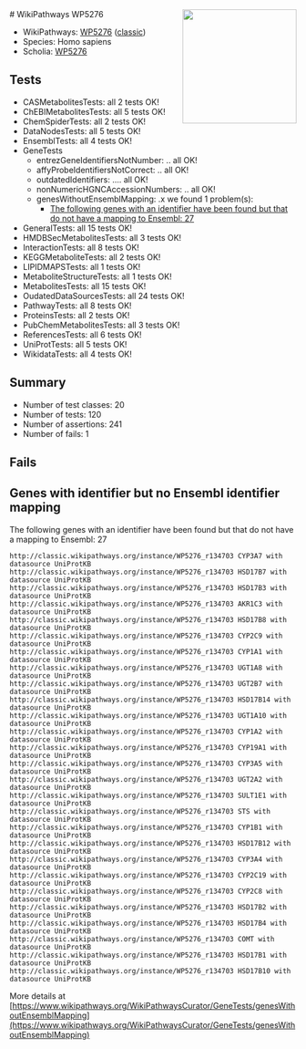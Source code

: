 <img style="float: right; width: 200px" src="https://upload.wikimedia.org/wikipedia/commons/thumb/8/83/Wplogo_with_text_500.png/640px-Wplogo_with_text_500.png" />
# WikiPathways WP5276

* WikiPathways: [WP5276](https://wikipathways.org/pathways/WP5276) ([classic](https://classic.wikipathways.org/instance/WP5276))
* Species: Homo sapiens
* Scholia: [WP5276](https://scholia.toolforge.org/wikipathways/WP5276)
## Tests
* CASMetabolitesTests: all 2 tests OK!
* ChEBIMetabolitesTests: all 5 tests OK!
* ChemSpiderTests: all 2 tests OK!
* DataNodesTests: all 5 tests OK!
* EnsemblTests: all 4 tests OK!
* GeneTests
    * entrezGeneIdentifiersNotNumber: .. all OK!
    * affyProbeIdentifiersNotCorrect: .. all OK!
    * outdatedIdentifiers: .... all OK!
    * nonNumericHGNCAccessionNumbers: .. all OK!
    * genesWithoutEnsemblMapping: .x we found 1 problem(s):
        * [The following genes with an identifier have been found but that do not have a mapping to Ensembl: 27](#c4e54333)
* GeneralTests: all 15 tests OK!
* HMDBSecMetabolitesTests: all 3 tests OK!
* InteractionTests: all 8 tests OK!
* KEGGMetaboliteTests: all 2 tests OK!
* LIPIDMAPSTests: all 1 tests OK!
* MetaboliteStructureTests: all 1 tests OK!
* MetabolitesTests: all 15 tests OK!
* OudatedDataSourcesTests: all 24 tests OK!
* PathwayTests: all 8 tests OK!
* ProteinsTests: all 2 tests OK!
* PubChemMetabolitesTests: all 3 tests OK!
* ReferencesTests: all 6 tests OK!
* UniProtTests: all 5 tests OK!
* WikidataTests: all 4 tests OK!


## Summary

* Number of test classes: 20
* Number of tests: 120
* Number of assertions: 241
* Number of fails: 1

## Fails

<a name="c4e54333" />

## Genes with identifier but no Ensembl identifier mapping

The following genes with an identifier have been found but that do not have a mapping to Ensembl: 27
```
http://classic.wikipathways.org/instance/WP5276_r134703 CYP3A7 with datasource UniProtKB
http://classic.wikipathways.org/instance/WP5276_r134703 HSD17B7 with datasource UniProtKB
http://classic.wikipathways.org/instance/WP5276_r134703 HSD17B3 with datasource UniProtKB
http://classic.wikipathways.org/instance/WP5276_r134703 AKR1C3 with datasource UniProtKB
http://classic.wikipathways.org/instance/WP5276_r134703 HSD17B8 with datasource UniProtKB
http://classic.wikipathways.org/instance/WP5276_r134703 CYP2C9 with datasource UniProtKB
http://classic.wikipathways.org/instance/WP5276_r134703 CYP1A1 with datasource UniProtKB
http://classic.wikipathways.org/instance/WP5276_r134703 UGT1A8 with datasource UniProtKB
http://classic.wikipathways.org/instance/WP5276_r134703 UGT2B7 with datasource UniProtKB
http://classic.wikipathways.org/instance/WP5276_r134703 HSD17B14 with datasource UniProtKB
http://classic.wikipathways.org/instance/WP5276_r134703 UGT1A10 with datasource UniProtKB
http://classic.wikipathways.org/instance/WP5276_r134703 CYP1A2 with datasource UniProtKB
http://classic.wikipathways.org/instance/WP5276_r134703 CYP19A1 with datasource UniProtKB
http://classic.wikipathways.org/instance/WP5276_r134703 CYP3A5 with datasource UniProtKB
http://classic.wikipathways.org/instance/WP5276_r134703 UGT2A2 with datasource UniProtKB
http://classic.wikipathways.org/instance/WP5276_r134703 SULT1E1 with datasource UniProtKB
http://classic.wikipathways.org/instance/WP5276_r134703 STS with datasource UniProtKB
http://classic.wikipathways.org/instance/WP5276_r134703 CYP1B1 with datasource UniProtKB
http://classic.wikipathways.org/instance/WP5276_r134703 HSD17B12 with datasource UniProtKB
http://classic.wikipathways.org/instance/WP5276_r134703 CYP3A4 with datasource UniProtKB
http://classic.wikipathways.org/instance/WP5276_r134703 CYP2C19 with datasource UniProtKB
http://classic.wikipathways.org/instance/WP5276_r134703 CYP2C8 with datasource UniProtKB
http://classic.wikipathways.org/instance/WP5276_r134703 HSD17B2 with datasource UniProtKB
http://classic.wikipathways.org/instance/WP5276_r134703 HSD17B4 with datasource UniProtKB
http://classic.wikipathways.org/instance/WP5276_r134703 COMT with datasource UniProtKB
http://classic.wikipathways.org/instance/WP5276_r134703 HSD17B1 with datasource UniProtKB
http://classic.wikipathways.org/instance/WP5276_r134703 HSD17B10 with datasource UniProtKB
```

More details at [https://www.wikipathways.org/WikiPathwaysCurator/GeneTests/genesWithoutEnsemblMapping](https://www.wikipathways.org/WikiPathwaysCurator/GeneTests/genesWithoutEnsemblMapping)

